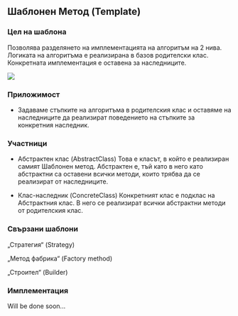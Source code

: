 ## Шаблонен Метод (Template) ##

### Цел на шаблона ###

Позволява разделянето на имплементацията на алгоритъм на 2 нива. Логиката на алгоритъма е реализирана в базов родителски клас. Конкретната имплементация е оставена за наследниците.

![](https://github.com/vesheff/Telerik/blob/master/08.High%20Quality%20Code/17.BehavioralPatterns/media/template.png)

### Приложимост ###

-	Задаваме стъпките на алгоритъма в родителския клас и оставяме на наследниците да реализират поведението на стъпките за конкретния наследник.


### Участници ###



- Абстрактен клас (AbstractClass)
Това е класът, в който е реализиран самият Шаблонен метод. Абстрактен е, тъй като в него като абстрактни са оставени всички методи, които трябва да се реализират от наследниците.

- Клас-наследник (ConcreteClass)
Конкретният клас е подклас на Абстрактния клас. В него се реализират всички абстрактни методи от родителския клас.


### Свързани шаблони ###
„Стратегия“ (Strategy)

„Метод фабрика“ (Factory method) 

„Строител“ (Builder) 

### Имплементация ###
Will be done soon...

```c#
    
```